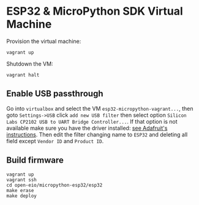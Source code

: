 # ESP32 & MicroPython SDK Virtual Machine
Provision the virtual machine:
```
vagrant up
```
Shutdown the VM:
```
vagrant halt
```
## Enable USB passthrough
Go into `virtualbox` and select the VM `esp32-micropython-vagrant...`, then goto
`Settings->USB` click `add new USB filter` then select option `Silicon Labs CP2102 USB to UART Bridge Controller...`. 
If that option is not available make sure you have the driver installed: [see Adafruit's instructions](https://learn.adafruit.com/ladyadas-learn-arduino-lesson-number-0/install-software-mac-os-x#installing-silabs-cp210x-drivers).
Then edit the filter changing name to `ESP32` and deleting all field except `Vendor ID` and `Product ID`.

## Build firmware
```
vagrant up
vagrant ssh
cd open-eio/micropython-esp32/esp32
make erase
make deploy
```
